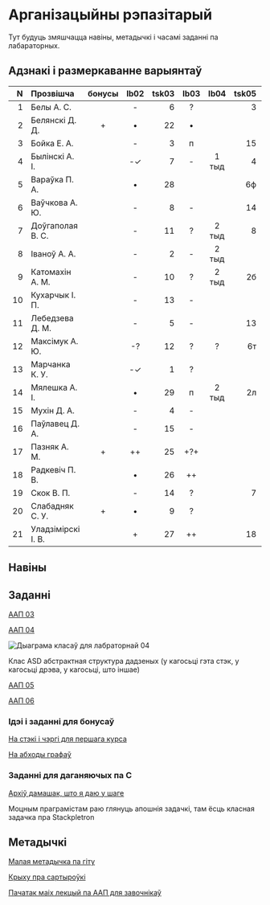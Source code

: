 # Арганізацыйны рэпазітарый

Тут будуць змяшчацца навіны, метадычкі і часамі заданні па лабараторных.

## Адзнакі і размеркаванне варыянтаў


|N  |Прозвішча         |бонусы|lb02|tsk03|lb03|lb04 |tsk05|lb05|lb06|lb07|
|--:|:-----------------|:----:|:--:|----:|:--:|:---:|----:|:--:|:--:|:--:|
|  1|Белы А. С.        |      |-   | 6   |?   |     |3    |    |    |    |
|  2|Белянскі Д. Д.    |+     |•   |22   |•   |     |     |    |    |    |
|  3|Бойка Е. А.       |      |-   | 3   |п   |     |15   |?   |    |?   |
|  4|Былінскі А. І.    |      |-✓  | 7   |-   |1 тыд|4    |•   |    |•   |
|  5|Вараўка П. А.     |      |•   |28   |    |     |6ф   |    |    |    |
|  6|Ваўчкова А. Ю.    |      |-   | 8   |-   |     |14   |?   |    |    |
|  7|Доўгаполая В. С.  |      |-   |11   |?   |2 тыд|8    |    |    |    |
|  8|Іваноў А. А.      |      |-   | 2   |-   |2 тыд|     |    |    |    |
|  9|Катомахін А. М.   |      |-   |10   |?   |2 тыд|2б   |?   |    |    |
| 10|Кухарчык І. П.    |      |-   |13   |-   |     |     |    |    |•   |
| 11|Лебедзева Д. М.   |      |-   | 5   |-   |     |13   |    |    |•   |
| 12|Максімук А. Ю.    |      |-?  |12   |?   |?    |6т   |    |    |•   |
| 13|Марчанка К. У.    |      |-✓  | 1   |?   |     |     |-   |    |?   |
| 14|Мялешка А. І.     |      |•   |29   |п   |2 тыд|2л   |?   |    |•   |
| 15|Мухін Д. А.       |      |-   | 4   |-   |     |     |    |    |    |
| 16|Паўлавец Д. А.    |      |-   |15   |-   |     |     |    |    |    |
| 17|Пазняк А. М.      |+     |++  |25   |+?+ |     |     |+   |    |•   |
| 18|Радкевіч П. В.    |      |•   |26   |++  |     |     |+   |    |•   |
| 19|Скок В. П.        |      |-   |14   |?   |     |7    |    |    |•   |
| 20|Слабадняк С. У.   |+     |•   | 9   |?   |     |     |    |?   |?   |
| 21|Уладзімірскі І. В.|      |+   |27   |++  |     |18   |    |    |•   |


## Навіны

## Заданні

[ААП 03](https://github.com/BSU2013gr04Lego/Workflow/releases/download/task03/OOPlb03.pdf)

[ААП 04](https://github.com/BSU2013gr04Lego/Workflow/releases/download/OOP04/OOPlb04.pdf)

![Дыаграма класаў для лабраторнай 04](https://raw.githubusercontent.com/BSU2013gr04Lego/Workflow/master/pimplNVI.png)

Клас ASD абстрактная структура дадзеных (у кагосьці гэта стэк, у кагосьці дрэва, у кагосьці, што іншае)

[ААП 05](https://github.com/BSU2013gr04Lego/Workflow/releases/download/polimorphism/Polimorfizm.pdf)

[ААП 06](https://github.com/BSU2013gr04Lego/Workflow/releases/download/templates/OOPlb06.pdf)

### Ідэі і заданні для бонусаў

[На стэкі і чэргі для першага курса](https://github.com/BSU2013gr04Lego/Workflow/releases/download/%D0%B1%D0%BE%D0%BD%D1%83%D1%81%D1%8B/StekiCxerhi.pdf)

[На абходы графаў](https://github.com/BSU2013gr04Lego/Workflow/releases/download/%D0%B1%D0%BE%D0%BD%D1%83%D1%81%D1%8B/Obvhody1grup.pdf)

### Заданні для даганяючых па С

[Архіў дамашак, што я даю у шаге](https://github.com/BSU2013gr04Lego/Workflow/releases/download/forNewbie/dzArchive.7z)

Моцным праграмістам раю глянуць апошнія задачкі, там ёсць класная задачка пра Stackpletron

## Метадычкі
[Малая метадычка па гіту](https://github.com/BSU2013gr4Lego/Example/releases/download/gitPdf/AboutGit.pdf)

[Крыху пра сартыроўкі](https://github.com/BSU2013gr04Lego/Workflow/releases/download/%D0%B1%D0%BE%D0%BD%D1%83%D1%81%D1%8B/KSR_SortMasEd1.pdf)

[Пачатак маіх лекцый па ААП для завочнікаў](https://github.com/BSU2013gr04Lego/Workflow/releases/download/forNewbie/LekciiAAP1.pdf)
